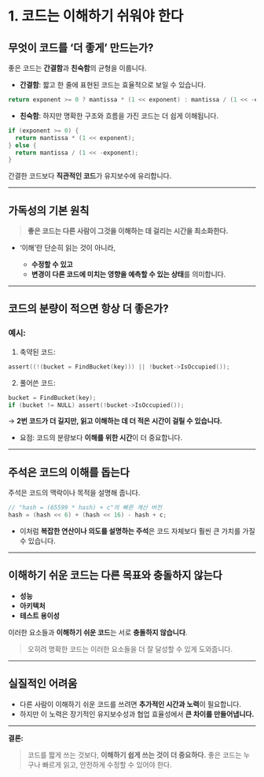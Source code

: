 # 1. 코드는 이해하기 쉬워야 한다

## 무엇이 코드를 ‘더 좋게’ 만드는가?

좋은 코드는 **간결함**과 **친숙함**의 균형을 이룹니다.

* **간결함**: 짧고 한 줄에 표현된 코드는 효율적으로 보일 수 있습니다.

```c
return exponent >= 0 ? mantissa * (1 << exponent) : mantissa / (1 << -exponent);
```

* **친숙함**: 하지만 명확한 구조와 흐름을 가진 코드는 더 쉽게 이해됩니다.

```c
if (exponent >= 0) {
  return mantissa * (1 << exponent);
} else {
  return mantissa / (1 << -exponent);
}
```

간결한 코드보다 **직관적인 코드**가 유지보수에 유리합니다.

---

## 가독성의 기본 원칙

> **좋은 코드는 다른 사람이 그것을 이해하는 데 걸리는 시간을 최소화한다.**

* ‘이해’란 단순히 읽는 것이 아니라,

  * **수정할 수 있고**
  * **변경이 다른 코드에 미치는 영향을 예측할 수 있는 상태**를 의미합니다.

---

## 코드의 분량이 적으면 항상 더 좋은가?

### 예시:

1. 축약된 코드:

```c
assert((!(bucket = FindBucket(key))) || !bucket->IsOccupied());
```

2. 풀어쓴 코드:

```c
bucket = FindBucket(key);
if (bucket != NULL) assert(!bucket->IsOccupied());
```

→ **2번 코드가 더 길지만, 읽고 이해하는 데 더 적은 시간이 걸릴 수 있습니다.**

* 요점: 코드의 분량보다 **이해를 위한 시간**이 더 중요합니다.

---

## 주석은 코드의 이해를 돕는다

주석은 코드의 맥락이나 목적을 설명해 줍니다.

```c
// "hash = (65599 * hash) + c"의 빠른 계산 버전
hash = (hash << 6) + (hash << 16) - hash + c;
```

* 이처럼 **복잡한 연산이나 의도를 설명하는 주석**은 코드 자체보다 훨씬 큰 가치를 가질 수 있습니다.

---

## 이해하기 쉬운 코드는 다른 목표와 충돌하지 않는다

* **성능**
* **아키텍처**
* **테스트 용이성**

이러한 요소들과 **이해하기 쉬운 코드**는 서로 **충돌하지 않습니다**.

> 오히려 명확한 코드는 이러한 요소들을 더 잘 달성할 수 있게 도와줍니다.

---

## 실질적인 어려움

* 다른 사람이 이해하기 쉬운 코드를 쓰려면 **추가적인 시간과 노력**이 필요합니다.
* 하지만 이 노력은 장기적인 유지보수성과 협업 효율성에서 **큰 차이를 만들어냅니다.**

---

**결론:**

> 코드를 짧게 쓰는 것보다, **이해하기 쉽게 쓰는 것이 더 중요하다.**
> 좋은 코드는 누구나 빠르게 읽고, 안전하게 수정할 수 있어야 한다.
